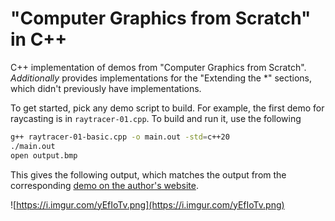 # "Computer Graphics from Scratch" in C++
C++ implementation of demos from "Computer Graphics from Scratch".
*Additionally* provides implementations for the "Extending the *" sections,
which didn't previously have implementations.

To get started, pick any demo script to build. For example, the first demo for
raycasting is in `raytracer-01.cpp`. To build and run it, use the following

```bash
g++ raytracer-01-basic.cpp -o main.out -std=c++20
./main.out
open output.bmp
```

This gives the following output, which matches the output from the corresponding
[demo on the author's website](https://gabrielgambetta.com/computer-graphics-from-scratch/demos/raytracer-01.html).

![https://i.imgur.com/yEfIoTv.png](https://i.imgur.com/yEfIoTv.png)

<!--
# Develop

The GCC profiler is known to produce empty outputs on a Mac. To run Apple's
profiler, open the `Instruments` app first and use its CLI.

```bash
# open Instruments.app in spotlight
g++ raytracer-01-basic.cpp -o main.out -std=c++20 -Ofast
xctrace record --output 'recording.trace' --template "Time Profiler" --target-stdout - --launch -- ./main.out
```
-->